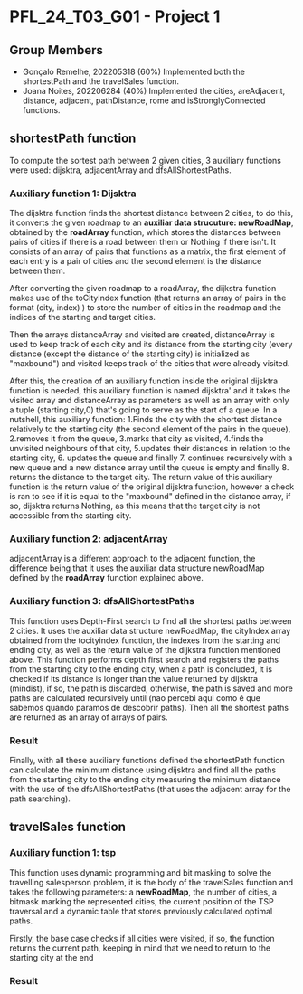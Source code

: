 # PFL_24_T03_G01 - Project 1

## Group Members
- Gonçalo Remelhe, 202205318 (60%) Implemented both the shortestPath and the travelSales function.
- Joana Noites, 202206284 (40%) Implemented the cities, areAdjacent, distance, adjacent, pathDistance, rome and isStronglyConnected functions.

## shortestPath function
To compute the sortest path between 2 given cities, 3 auxiliary functions were used: dijsktra, adjacentArray and dfsAllShortestPaths.

### Auxiliary function 1: Dijsktra

The dijsktra function finds the shortest distance between 2 cities, to do this, it converts the given roadmap to an **auxiliar data strucuture: newRoadMap**, obtained by the **roadArray** function, which stores the distances between pairs of cities if there is a road between them or Nothing if there isn't. It consists of an array of pairs that functions as a matrix, the first element of each entry is a pair of cities and the second element is the distance between them.

After converting the given roadmap to a roadArray, the dijkstra function makes use of the toCityIndex function (that returns an array of pairs in the format (city, index) ) to store the number of cities in the roadmap and the indices of the starting and target cities.

Then the arrays distanceArray and visited are created, distanceArray is used to keep track of each city and its distance from the starting city (every distance (except the distance of the starting city) is initialized as "maxbound") and visited keeps track of the cities that were already visited.

After this, the creation of an auxiliary function inside the original dijsktra function is needed, this auxiliary function is named dijsktra' and it takes the visited array and distanceArray as parameters as well as an array with only a tuple (starting city,0) that's going to serve as the start of a queue. In a nutshell, this auxiliary function: 1.Finds the city with the shortest distance relatively to the starting city (the second element of the pairs in the queue), 2.removes it from the queue, 3.marks that city as visited, 4.finds the unvisited neighbours of that city, 5.updates their distances in relation to the starting city, 6. updates the queue and finally 7. continues recursively with a new queue and a new distance array until the queue is empty and finally 8. returns the distance to the target city. The return value of this auxiliary function is the return value of the original dijsktra function, however a check is ran to see if it is equal to the "maxbound" defined in the distance array, if so, dijsktra returns Nothing, as this means that the target city is not accessible from the starting city.

### Auxiliary function 2: adjacentArray

adjacentArray is a different approach to the adjacent function, the difference being that it uses the auxiliar data structure newRoadMap defined by the **roadArray** function explained above.

### Auxiliary function 3: dfsAllShortestPaths

This function uses Depth-First search to find all the shortest paths between 2 cities. It uses the auxiliar data structure newRoadMap, the cityIndex array obtained from the tocityindex function, the indexes from the starting and ending city, as well as the return value of the dijkstra function mentioned above. This function performs depth first search and registers the paths from the starting city to the ending city, when a path is concluded, it is checked if its distance is longer than the value returned by dijsktra (mindist), if so, the path is discarded, otherwise, the path is saved and more paths are calculated recursively until (nao percebi aqui como é que sabemos quando paramos de descobrir paths). Then all the shortest paths are returned as an array of arrays of pairs. 

### Result

Finally, with all these auxiliary functions defined the shortestPath function can calculate the minimum distance using dijsktra and find all the paths from the starting city to the ending city measuring the minimum distance with the use of the dfsAllShortestPaths (that uses the adjacent array for the path searching).

## travelSales function

### Auxiliary function 1: tsp
This function uses dynamic programming and bit masking to solve the travelling salesperson problem, it is the body of the travelSales function and takes the following parameters: a **newRoadMap**, the number of cities, a bitmask marking the represented cities, the current position of the TSP traversal and a dynamic table that stores previously calculated optimal paths.

Firstly, the base case checks if all cities were visited, if so, the function returns the current path, keeping in mind that we need to return to the starting city at the end

### Result






